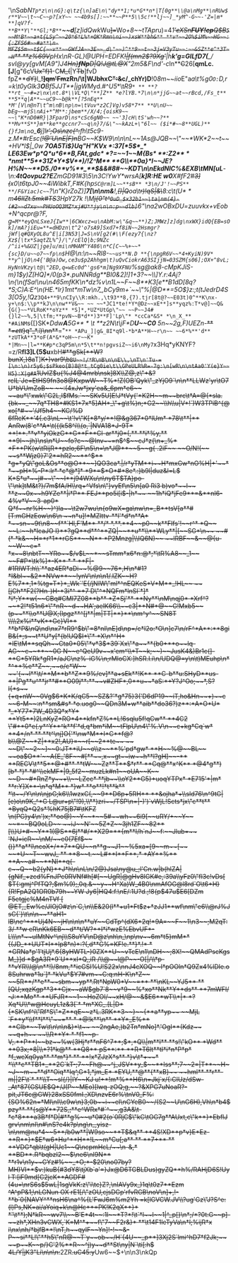 '\nS*abN`Tp*z\n\nG}:q\tz{\n]aE\n\"dy**1;*u*G**n*|T[0g**\\@a\nMg**\nRUw$r**V~~\t~~C~~p?[xY~~ ~~4b9s[]:~~**~~P**5\\5c!**lj~~]_*yM^-G~~-'Z=|m* **]qV?f-**B**Y\"**Gl;*B**`**~~d**[z]idQwk*Wu~~]=~~W*o+8~~tTApr*u)=4*1~~'eXSn**FUY!ep**Q$B`5~~M*B*~~a+t{LSy^~~20*6*L%*+QK*Rmn\ni~~)xsW**bh&** **v*~~2O%$iM%~~HG~~:{:ZFS6#~~#a**\n-MFZ$5m~~t$C{~~v**~~GWfJA~~3E~~_d\"~~)^**9~~t~~3j=V3yTu~~:~~&SZ**e^*3T~~H`** **z%69V~~pHx\nR-GL}@UPH=EDFK~~!|f(mn2$?9Xg'~~|h**k'g=GlLfD7(**_/ svI@yy[gvM[A9\")J4~~Hn}**fNp**D|Q!J@tL@X~~\"2m5&F\nd'-c*ln**~~C~~26[**qmLc.[J**[g\"6cV~~Ux\"f)1~~-C~~M_(~~|Y~~Tb~~]fvD fpZ**~~dY}~~l_**!~~]qm'Fm~~zRn/\t|WJb~~h~~xC~~\":&~~c/_chYr)D**!0*8m~~iio*E\"a*a\t%g0`O:`D,r=k\t0yGlk3**O**Bf5JJT**|jgWM*yd.#^*U5**\t**R*9`* ** **?**rt_~~#=z\nx\nt.8*\\VL*Q\"**]Z** *e?lYB.*7\n\n*jjG~~at~~rBcd,/Fs_t** **5**q|A**~~uC9~~b@k**[?5nEq** *M'[V\n@nT\t^m\nB\np\n=\tVuv*z2C]Vg)v58*7** **U\nU~~ bEg~~mjS\nAi+*^M**:jbem**/X/4;{oisK9~~ ~~\"K*nD0#R}|3FparD\ns*cSc6gN0~~ ~~'3]cH\tS'wh~~?** **Mv**S**}m**ke**gccnr7~~q\n}7/&\"~~kAzL+\"6l~~ ($i*#~~8**UGL)**{}fJm\n`o_**6**j]I~~r';Os\nzc{^:~~fh\t*5c9-z.M*#*rEsc*(~~!@'U\nE|F)n~~BG~~K$W9\n\n\nL~~1As@JQB~~\"~~*WK*2~~t~~+HV*l$|_*0w** **7OA5Ti$}**U*q\"H*\"K*Vx* *:37[*5$*_* LE63Ew*p*Q*u*6**B,FAt,gdc* *?=~~1~~M{Bs* **:Z2** * *nmt**5**31Z*Y*$V**)/!Z^M** **G\\**0a}*I~~JE?H%N~~**D5./0**v%**_**$&&#**8#**~~KDT\n\n**EkdNIC%&EXB\tMN[uL**-\n:**4tQovpu2?E**ZmGD9**1#3\\5\n3**C!YwY*wrsA[**k]R:HE w0**X#fF2#~~3](~~x0\t6tpJ0~~4iWibkT,F#K{hp`SC@rm]L~~**sB** *3\n/J'!~~PS** **/F&Yiac)c~~`?\n\"K}rZo**Z)]**7[\n\nm&**!*,~~[)|Q~~oa\t~~r)!qS|&\\~~8:c\t*(U* * *m~~46llZt.5mk#TS~~3HpY27k !\\*M*~~j{0\"t^`0uD_$x32b1~~\ta|nm(4}-(#2~~d7xu~~PHUoOQ3MZ*xj#U**jy\n\n:p~~dlb]`~~6\"\na2wOBx*DU=zuuvkx+vEob+N^qcpr@?F, g`=M**eyQnLSxeJ{Iw**|6CWxcz=u\nAbM:w\"&q~~**)Z;JMWz]z]dg\nxWX}idQ{EB=sOk]/mA?jiEu=**=dHDzn\t^2'o7sA9]Sxd7+f8iN~~2Hsmgr?jWf|q#QXyOL8u^E|i[3N53|J=S\nV[g2(#\\F(ezy7{\nz?Xz$[\tx*SaqtZL%^}/\"/cElQ|b;9NZc /^ii+%&UZ|jge]u/mi\nMHAM^Y486\n*C[C~~%+~~*{sc}D/u~~o7~~fp\n$`H@\n:\n~~Rl8-`~~us**N.D **{\npgR6V~~*4+KyiN)9V* **y^|jO\n4{'B@a)Ow,ce3u$p2Ahhgm\t)uQvCiokrA63SIjjN=03SZM{s06];OX+^8vL;HyNnVKzy\t@\"2ED,q=wEc0d^'gs6*m]Ng9XFNU`%sg@ak8-cMpKJiS-m}*1$y)Z[HQ]*/0(p3*.puNNRdg**BI0&2]!]1+3?~~\\]Y.r:4Aj?\n{\n(fSa!\nu\n465mfKK\n*dz%v\n1L~~F~~8**K3[e**B1dD[8q?*S;C)A:E^\n(HE.*lr}1mt*mTw\n7_,bCy9m+`~~\"%|@D**=5O$}z:;t(tJedrD4S3[O5y,!Qz**`3Q4+**9\nCIy\\R:mkh.,\t93**8,{7).tjr[8t@?~~E03t)0^**K\nx-y+\n$:\\p**kJ\n\nw**V&~~ ~~ ~~*JC1*te!*Y*@Dz~~xE**]s**yqz%:T*v@]~~Q&{G(}~~*VLRoK**oYz** *S]*,*UZ*UtGp\"~~ ~~P~~J4#{}l2~~%,5|\tfm;**pvN~~B*d**)3**F]'Lp\"* *ccCa*&S* *\n_X_** *#AiNM`s{[}SK*_Ddw**A**5G** * *\t **z2*N\t\\jF*D**U~~*C*0** *5*n~~*2g,F*)UEZn-_~~** **=ett*}q\"_*.~~i~~)\nn**~~=\"`** *APu_]|g&_8I*q9l-*b*A**H~~r\n~~ ~~6*%**'d** *zUTkA**3*oF(A*&**oH~~r~~K* *|Mn~~|l=**K#p*c3qP5m\n*5\t**n!pgvsiZ~~i6\nMy7`x3Hq*yKNYF?=z/R**fl3]**L**{5$u**xbH~~#**gSk[**W?bunX,}8a~~T]~~K+)var9\\b`BU~~!/*R\nB\n\nE\\,\nT\n'Tu-=[\n:\n)r5y6;$sPkeo{B)8@*t_tCg0ie\t\\GPeULR%R=-7g:\n[wR\n\ntAa0'Y(e}Y~~H5}:X|g#A`1UvIZ$u{%J4@4mrb\nsk]8X\\Z@,z\"+&?rcIL`Je=EtHS9fn3o8@KxpwW~~T%*!Z(OB'Qyk\"_zYjO9`\n\n**LLWz'yr\tO7U*bVUmZoB~~ ~~:(4xJw*jxy'ea&_6pm*e6~~ ~~au*\"xwk\"G2L,l$fMs.`~~SKv5U]E!J*tVy{'*K2H~~m~~brc\t*A=@(*sla.{bk~~_~~7q*TH8*#KS1*7x*5]AH*_\"+g\t%)n;*G2~~\\h\\u|V*!`)W3TPiB^{@xo[*#~~'/Jf5h4~~KC/%D 6fRcK**'4{.c3\nL~~\t'!v\"K[*8*y/**!@&g367*0*lUm* *78\t**|** AnRw(8'c**A*\t({(k58^i\\(o,`|NVA18*J-9T* **!**.**v**yiOkzG**G**F**Cl-ar**j0=(,** **i*%y,** **9I~~jh}\ns\n*U~~fo?c~~@Inv~~=n$^$~~cJ*z{\n+_%* *F**PK(w\tRijR**pzlo;6F\n5\n=\n*J@**~~5~~g{ .2iF~~ ~~O/N!(~~ ~~s**Wjz0}7'2*=hR2~~**^$** *g=*yQ\"goL&Os**o@O**~~]QO3ca*.|/r*yTM**i~~H*mxGw*nO%H|+'~~* *~~pH*%-P*:lr* *c*@*]* *9*=$*O*#*8e*.:}b9l|duz&l=L$ K*S*u*~~j#~~\"~~I**j94WXu\n\ny6T$TA}po-\"\nk]tM&t?}/7m$fA/H\\rq+^Vfs\n\"}vyEf\n5\n[a0 Ri3 b)vo*~~l~~ **z~~0x~~h9YZe**|i*P** FEJ**po5i[i$-|h*~~ ~~1h*iQ*jFe9**=&**nI6-4%v*V~~3-ap0* Q*f~~nr%H~~)^)la~~\t2w7wu\n{o9wX=ga\nw\n=_B**tsV[a**#[T:mGHzEow\n6\n ~~n*u]!*MZlttv-**l'*d*n**A* *~~sn~~9t\n8~~f**`Hl,F'M** **/* *.**.**4~~p0~~k**Flfs'!~~r^* *Q~~ ~~L:~~h*IcaJO I}**?gQ**d**^**ZQ|~~**u**\\**WLy**|[~~SG*\n~~ ~~#(* *k&~~H=*r*1**rGS**~~N** *P2Mnzg|\\IQ6N)~~ ~~lRBF~~&~~@{u-~~W~~c=* *x~~8\nbtT~~YRo~~$/v$L~~*~~sTmm*x6*n:@*;*\tR%A8~~_1~~ ~~F#P*\tk%]*-K** * * **F|-#1RIWT:h\\`**az4ER*aDi~~%@9~~76*,H\n*#1?*I&bl~~&2**NVw**~~!ynV\n\n\n1/.IZK~~H?E%7**,1*%tg=T*}*_Wk`'E{/jNIW\"ml*^nEQKeS*V*M**_!HL~~ ~~[jCh**F2(?Hn-)H-*3i*^ =+7 D\"^*NQFm*lnSl`*]* *i*;Y**w{~~CBq#CMI7Z08**b** *Z*Sj'** **Ny**\nM\nqj0* *Xrf^?~~*2!*t51n6*\"*nR~~d~~HA';aelK66\\~~c3|**N#*@~~G!Mxb5~~(p~~**\\o**U@X;(Ipgz**^[j**|m|TT|**}**\nm^y^~~SN8T \\\\2x%i**vK**Gc}VI** **b*P&\nQ\nd\nx7*rR9^$b\"=8*nI\nE]d\np=/c*I2o:*O\n]c7\n/rF^*A**:**8giB&(*;s~~t**U*y[*{b!UQ$I*\"* *X\n*^H* *IE\tM**sqQh~~Cta0*05\"*v*3$*39`Xx\"*a~~**{b0+**o~~Iq-AG~~c~~**~~0G N~~e^QeU9v~~x'em^\\+T~~k;~~)~~JusK4&)Br1c(]-**C*5YRk*gR1*/aJC\nz%-iG%\n;rMloCX:]hSR.I.i\n/UDQ@=y\n\t)MEuhp\n* *^**%e**Z~~,~~o/c*W~~ ~~'{~~l**\t/**M**b**Z**9%/ev]**a+sEk**!K** **C-b**u:SHyD**us-**|Pg**u^**jr**#**O09j**:**~~v#ZHF*,0**u~~*aS:*+Y?J^Oo;~~*,S?I{*s~~{+q+nW~~0Vg$6*K*K/qC5~~SZ&?'*g*75}3('D6dP19~~iT,ho&Hn~~+)~~c ~~6-M~~:n**sm&#s* *o.uog0~~QDn3M+w**aib**do36?)z**:*A*O*U* *_*Y77*7W_4D3Q*x*Y* **Yt5**)2LnKyZ*RO*4**kfn*Z%**L!6sqlu5f!qCw** **4C2 \"#**0*e(.y*^Y**^k**f'*d,q*bm*iM~~tFlpU\n4\"%.V\n~~c+kg*Cq`w* **4*/n* ** **t^\nj]O{'*\nw*M*+I*C**f@?b\\@Z~~*Z|**x2!,AU}=~~r[~~2**te~~ ~~ ~~D\"~~2~~]~~0:JT**iU~~o\\z~~**%'pd*gw* **H~~%@~~BL~~ ~~oa$O**'~~A{E_'8F~~#[**~~,x~~gt~~iw~~h**l?gH]~~-** **RECV\t**5**@+#** **tW-~~Zz**T**$*r** **Cq@**x^K** *@4*g**)[b* *)* *#^\\ekMF*|9_5f2~~muzLk#n1~~oUA~~K~~ ~~D~~#*RnZ*y~~+\\~~LZec* **jb~~\\oY2**G5}+uoqYTPx* *E715'*|m* **r:Y]X**-\n*q*M** *}w* **o**!*t**k** *\t~~/Y\n\n\njpG;k6\\1wzxC(,~~9**D6p+5RH** **&ojha*+\\sld76\n^9tG|[e)o\n9K_^*G L@ur+p\"!9),\\**)zri~~/TSP\n=|-)')`vWjL!Scts*jx\"c**t** *ByqQ*Q2s*%hK75jB7#\tKFZ \n(PG}y4\n')x;**oo@)~~Y~~*~~5#~~wh~~6i9[~~uRY/+~~Y~~ ~~=~~BQ9oLD~~ ~~iJ~~N'~~5Z*Z~~3jh1ZF~~82**[\\}U*#~~Y**1(@S**6j**#/**X29=**{m**I/h`nJ~~f:~~Jlub=~~ 'NJ=icR~~\nM/~~e0(7Ef$~~()}**a**I\ncoX+/**7**QU~~n**g~~J1~~%5xa=[9~~m~~[~~ ~~+U~~T~~wvJ_ ** **8~~t.~~L#**I**F**,* *AY**%** **A~~a#~~**NI**q{-c~~Q~~b2{yN}**J*h\n\nL\n/2@}Jsa\ny@u_;l'Cn.w|b(hlZA|{gNif_+zcd%FnJPc0RVNf#h[#[~~UgR|@gHv8IGK#e,:39a\\yFz0\"fl3c!vDs[ $T{:gmj^PfTQ?;$m%9);,0q.&~~y~~H^Xa)W_4B0\nmAfOG@l8rd`O\t6+H}{R!FpA2Q1OR0b79h~~YW Jy6|HQ4:f:\nE/:1U?d.;!8{p$47u$E6[DZm F5etgjc%M4nTVf [ @ET,_Ew%e/JIOjO#z\n`C,\n\\E&20(l**+u1*Ft$z+*zJJ1**wf\nm\"e6\\@rJ%JsC{`}\t\n\n~~**aH1-lB\nc^+**Uj4N~~jH\n\n\n**uY~~CdTp^(dX6*2q!*9A=~~F~~1\n3~~;M2qT:3/ **w eR\nKk6EB~~d**t/W?**I*i*wzE%EbvUF*- L\\\n*~~ulMtNv^\nj\\S8uYV\nD@z\nh\n_\np\nv~~6m*t5}mM**{(JD_**UUT*I**lp8*n)*:?(,d**G%=KF!e.**}*.!* * *GRNa*p'1'tjUj*.6{8yHWTL-}0ZX**U~~vTcE\n1\nDH~~;8X!~~QMAdPscKgsM_}]d *$gA3R*9`U**xI*Q,,iR /\\@~~l@P~~-O[|/\\*p-**vYR\\l@\n**!)/8nm,**icGSI%U!S22x\nnJ4cXOQ~~l*pOOln*Q9Zx4%lDIe.o8Suhrwa*1u`]* *kVu*$Y7#vm~~C:q:nH-K\n*Z~~ ~~5R**/**e**~~sbm~~yp**.Rt*NpW0*V~~=** **\nKL~~YJ5** **[QU;xqzKgp**3**Cjx~~aW$gb7`8~~v*9~~%*xo**Nk**Y**ds** **7mWFI/ -J:**Mo** **UFJR*~~1~~HoZOI/~~xH/@~~&$E6**wT\\*|* *?Xq*U\\*w@HcuyL1z&3[`* *m*XC_.[L|D*{*SK\nf^i\"Rf*S\"*Z**qE~~z*L.3RK**3~~}~~{**a**yp~~ ~~MjL `F**y*\\f**l**\"~~=** * *@!k**\n** **Y*_E%** **Clb*~~Tw\t\n\n\n&}*\t~~ ~~2ngAe,)b2Tn*mNo]*.'OgI**(Kdz~~ ~~q+h~~ ~~\\R**Y* * *f1~~p-V;.**P**I~~bz~~%w{3Hj*r**nF6^7**;$*,*Q\\|m**l** **s!\"kO** *Wd** **03x;*8|\\*?1*k@** **Q8** pS**:** **R*T6lt**tI*i*n*P*p* *f_wcXq0ya** **m*}* ** **!x*ZJzX*s** *}v\t*+~~* *\\**c**TB1*_**2C`kT-;7~~Fh@~~^j_JSV**y_$~~**lss**;7~~2=|T**~~H~~J~~m~~**d**Oiq**Iq^,G*1,*jm_E* *EYU,**@**{**xB}~~ ~~hml** **r**-m||2F\t`* **\\T~~sl{/}|IY~~KJ u!+*!m*%**H6\n=Jkj`x/{:CIUz/dSw-_At*87{GSUE$Q+/J(P~~MEo)[lwq-zOQ;g,~~?&XPG7uNoaR?-pit,JT6c@GW}28xSS0fmI.;XD\nzvE6r%\tnV0_F%: {SO%62n=*MI\nI\\c9w\n}3;0b~~i~~eI\nCYeB0~~/(S2~~U\nG6H),Vh\n*b4$pzy** **{s@Y**72S,;**e^WRx*#`^~~,g3A&\t-*c*8**+a3B*f*D|#**g%~~u*0#2(o`0RjC$\"kC\tOG7g**AUxt,c\"k**}*EbflJgrv\nm\nI\n#\nS?e4k?p\ng\n_,yisz-\n\nm@nu*4~~5**/b0w**|W9so~~**T$&q** **4S!XD**p*v}E*Ez-**R**}*$E*w6*Hu^**H**!L~~m*Cu[;a** ** **7+** ** **VDG*qb\t(gH|Uc1~~Q\ncpmHcL/~~\n-&,* **BD**.R*bqbzI2~~$\ne6\nI9N** **r1v\n1y~~CYz#%~~_*O;*-$20\no07by?MH)VI**$v:)kuB{#3dY8\tjXb`a'=}Jx@D6TGBLDus)gyZQ**h%/RAHjD6S!Uyl T:[iF9md[C2jcK**AGDF#(4u=\nrS6s$5wL|1sgVkK:z\"i\tc}Z?,\nIAVy9x_)1q\t0z7**Ezm ^A^pP&1;\nLGNun OX rE1[/\"zOU,cjsDGp'rfvRGB\noV\n]+,!-**b`0{NAVY^**nsH6\na^%{L'FwJ6m%m2Yh =k[lGVCW.JV\\?ug'Gz\"J?S^e:(l)Ps,NK=ai/aYoiq+k\n@Hc**=PK!K2qX**}* *'\t**);N*kR~~wv7\\~~B'E*4t~~:1l~~*T?*!\t`*l~~I~~1|^_p[}\n*;/*?0t:G~~p]-~~zh*,XHn3vCWX,`K=M^*+~~f\"7~~F2r&}* **\t14F1leTyVa\n*I;%ijR*x i\nx\nh/*bjfB**!\nT,h~~qyIF~~Yn]!-!~~&-P~~si**L!\"**h5\"nR@~~T`y~~ob~~/H`{4U~~_p**]3Xj2S`lmi^hD7*f2Jk;~~ ~~p~~K~~p/}C'2%**R~~^j)y~~d**St\ny|N`\ti[:h$ 4L/Y|jK3\"Li\n\n\n:~~2ZR~~.uC45:y~~Uw6~~$+\n\n3\nkQp